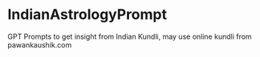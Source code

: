 # IndianAstrologyPrompt
GPT Prompts to get insight from Indian Kundli, may use online kundli from pawankaushik.com
